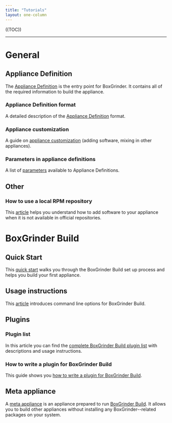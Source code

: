 ```yaml
---
title: "Tutorials"
layout: one-column
---
```


((TOC))

***

# General

## Appliance Definition

The [Appliance Definition][appl] is the entry point for BoxGrinder. It contains all of the required information to build the appliance.

### Appliance Definition format

A  detailed description of the [Appliance Definition][appl] format.

### Appliance customization

A guide on [appliance customization][appl_customize] (adding software, mixing in other appliances).

### Parameters in appliance definitions

A list of [parameters][appl_params] available to Appliance Definitions.

## Other

### How to use a local RPM repository

This [article][local_repo] helps you understand how to add software to your appliance when it is not available in official repositories.

# BoxGrinder Build

## Quick Start

This [quick start][bgbuild_quick_start] walks you through the BoxGrinder Build set up process and helps you build your first appliance.

## Usage instructions

This [article][bgbuild_usage_instructions] introduces command line options for BoxGrinder Build.

## Plugins

### Plugin list

In this article you can find the [complete BoxGrinder Build plugin list][bgbuild_plugins] with descriptions and usage instructions.

### How to write a plugin for BoxGrinder Build

This guide shows you [how to write a plugin for BoxGrinder Build][bgbuild_write_plugin].

## Meta appliance

A [meta appliance] is an appliance prepared to run [BoxGrinder Build](/build). It allows you to build other appliances without installing any BoxGrinder--related packages on your system.

[bgbuild_quick_start]: /tutorials/boxgrinder-build-quick-start
[bgbuild_usage_instructions]: /tutorials/boxgrinder-build-usage-instructions
[meta appliance]: /tutorials/boxgrinder-build-meta-appliance
[bgbuild_plugins]: /tutorials/boxgrinder-build-plugins
[bgbuild_write_plugin]: /tutorials/how-to-write-a-plugin-for-boxgrinder-build
[bgbuild_prepare_env]: /tutorials/preparing-environment-to-use-boxgrinder-build
[bgbuild_install]: /tutorials/boxgrinder-build-installation


[local_repo]: /tutorials/how-to-use-local-repository
[appl]: /tutorials/appliance-definition
[appl_customize]: /tutorials/how-to-customize-appliance
[appl_params]: /tutorials/appliance-definition-parameters
